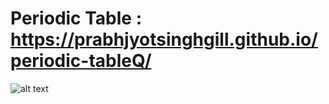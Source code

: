 # Periodic Table : https://prabhjyotsinghgill.github.io/periodic-tableQ/
![alt text](https://github.com/PrabhjyotSinghGill/periodic-tableQ/blob/master/public/Shot.png)
